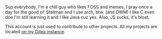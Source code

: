 Sup everybody,
I'm a chill guy who likes FOSS and memes,
I pray once a day for the good ol' Stallman and I use arch, btw. (and DWM)
I like C even doe I'm still learning it and I like Java cuz yes.
Also, JS sucks, it's bloat.

This account is just used to contribute to other projects.
All my projects are located [on my Gitea instance](https://git.mirkodi.tech/mirk0dex).
